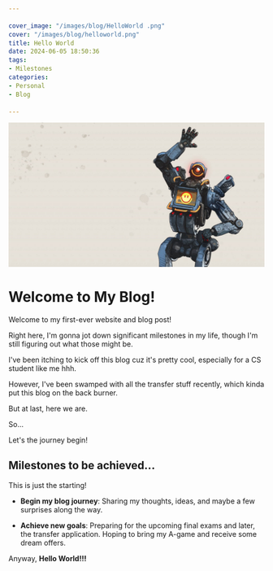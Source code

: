 ```yaml
---

cover_image: "/images/blog/HelloWorld .png"
cover: "/images/blog/helloworld.png"
title: Hello World
date: 2024-06-05 18:50:36
tags: 
- Milestones
categories:
- Personal
- Blog

---
```


![Hello!](/images/blog/helloworld.png)

# Welcome to My Blog!

Welcome to my first-ever website and blog post!

Right here, I'm gonna jot down significant milestones in my life, though I'm still figuring out  what those might be.

I've been itching to kick off this blog cuz it's pretty cool, especially for a CS student like me hhh.

However, I've been swamped with all the transfer stuff recently, which kinda put this blog on the back burner.

But at last, here we are.

So...

Let's the journey begin!

## Milestones to be achieved...

This is just the starting!

- **Begin my blog journey**: Sharing my thoughts, ideas, and maybe a few surprises along the way.

- **Achieve new goals**: Preparing for the upcoming final exams and later, the transfer application. Hoping to bring my A-game and receive some dream offers.

Anyway, **Hello World!!!**